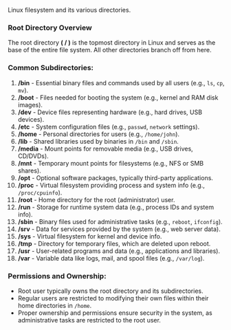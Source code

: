 Linux filesystem and its various directories.

### **Root Directory Overview**
The root directory **( / )** is the topmost directory in Linux and serves as the base of the entire file system. All other directories branch off from here.

### **Common Subdirectories:**

1. **/bin** - Essential binary files and commands used by all users (e.g., `ls`, `cp`, `mv`).
2. **/boot** - Files needed for booting the system (e.g., kernel and RAM disk images).
3. **/dev** - Device files representing hardware (e.g., hard drives, USB devices).
4. **/etc** - System configuration files (e.g., `passwd`, `network` settings).
5. **/home** - Personal directories for users (e.g., `/home/john`).
6. **/lib** - Shared libraries used by binaries in `/bin` and `/sbin`.
7. **/media** - Mount points for removable media (e.g., USB drives, CD/DVDs).
8. **/mnt** - Temporary mount points for filesystems (e.g., NFS or SMB shares).
9. **/opt** - Optional software packages, typically third-party applications.
10. **/proc** - Virtual filesystem providing process and system info (e.g., `/proc/cpuinfo`).
11. **/root** - Home directory for the root (administrator) user.
12. **/run** - Storage for runtime system data (e.g., process IDs and system info).
13. **/sbin** - Binary files used for administrative tasks (e.g., `reboot`, `ifconfig`).
14. **/srv** - Data for services provided by the system (e.g., web server data).
15. **/sys** - Virtual filesystem for kernel and device info.
16. **/tmp** - Directory for temporary files, which are deleted upon reboot.
17. **/usr** - User-related programs and data (e.g., applications and libraries).
18. **/var** - Variable data like logs, mail, and spool files (e.g., `/var/log`).

### **Permissions and Ownership:**
- Root user typically owns the root directory and its subdirectories.
- Regular users are restricted to modifying their own files within their home directories in `/home`.
- Proper ownership and permissions ensure security in the system, as administrative tasks are restricted to the root user.

